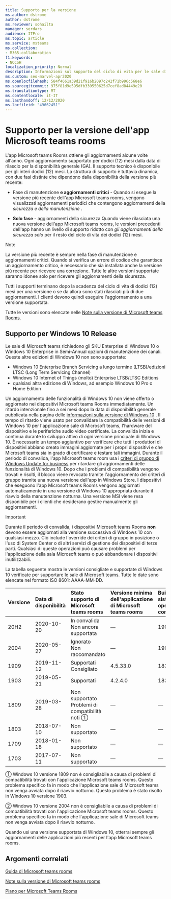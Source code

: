 ```yaml
---
title: Supporto per la versione
ms.author: dstrome
author: dstrome
ms.reviewer: sohailta
manager: serdars
audience: ITPro
ms.topic: article
ms.service: msteams
ms.collection:
- M365-collaboration
f1.keywords:
- NOCSH
localization_priority: Normal
description: Informazioni sul supporto del ciclo di vita per le sale di Microsoft teams, tra cui la struttura di supporto dinamico e le relative fasi.
ms.custom: seo-marvel-apr2020
ms.openlocfilehash: 584f4661a39d21f916b2097c242f71b996c568e6
ms.sourcegitcommit: 975f81d9e595dfb339550625d7cef8ad84449e20
ms.translationtype: MT
ms.contentlocale: it-IT
ms.lasthandoff: 12/12/2020
ms.locfileid: "49662451"
---
```

# <a name="microsoft-teams-rooms-app-version-support"></a>Supporto per la versione dell'app Microsoft teams rooms
 
L'app Microsoft teams Rooms ottiene gli aggiornamenti alcune volte all'anno. Ogni aggiornamento supportato per dodici (12) mesi dalla data di rilascio per la disponibilità generale (GA). Il supporto tecnico è disponibile per gli interi dodici (12) mesi. La struttura di supporto è tuttavia dinamica, con due fasi distinte che dipendono dalla disponibilità della versione più recente:

- Fase di manutenzione **e aggiornamenti critici** \- Quando si esegue la versione più recente dell'app Microsoft teams rooms, vengono visualizzati aggiornamenti periodici che contengono aggiornamenti della *sicurezza e della manutenzione* .

- **Solo fase** \- aggiornamenti della sicurezza Quando viene rilasciata una nuova versione dell'app Microsoft teams rooms, le versioni precedenti dell'app hanno un livello di supporto ridotto con *gli aggiornamenti della sicurezza solo* per il resto del ciclo di vita dei dodici (12) mesi.

> [!NOTE]
> La versione più recente è sempre nella fase di manutenzione e aggiornamenti critici. Quando si verifica un errore di codice che garantisce un aggiornamento critico, è necessario che sia installata anche la versione più recente per ricevere una correzione. Tutte le altre versioni supportate saranno idonee solo per ricevere gli aggiornamenti della sicurezza.

Tutti i supporti terminano dopo la scadenza del ciclo di vita di dodici (12) mesi per una versione o se da allora sono stati rilasciati più di due aggiornamenti. I clienti devono quindi eseguire l'aggiornamento a una versione supportata.

Tutte le versioni sono elencate nelle [Note sulla versione di Microsoft teams Rooms](rooms-release-note.md).

## <a name="windows-10-release-support"></a>Supporto per Windows 10 Release

Le sale di Microsoft teams richiedono gli SKU Enterprise di Windows 10 o Windows 10 Enterprise in Semi-Annual opzioni di manutenzione dei canali. Queste altre edizioni di Windows 10 non sono supportate:

- Windows 10 Enterprise Branch Servicing a lungo termine (LTSB)/edizioni LTSC (Long Term Servicing Channel)
- Windows 10 Internet of Things (molto) Enterprise LTSB/LTSC Editions
- qualsiasi altra edizione di Windows, ad esempio Windows 10 Pro o Home Edition

Un aggiornamento delle funzionalità di Windows 10 non viene offerto o aggiornato nei dispositivi Microsoft teams Rooms immediatamente. Un ritardo intenzionale fino a sei mesi dopo la data di disponibilità generale pubblicata nella pagina delle [informazioni sulla versione di Windows 10](https://docs.microsoft.com/windows/release-information/) . Il tempo di ritardo viene usato per convalidare la compatibilità delle versioni di Windows 10 per l'applicazione sale di Microsoft teams, l'hardware del dispositivo e le periferiche audio video certificate. La convalida inizia e continua durante lo sviluppo attivo di ogni versione principale di Windows 10. È necessario un tempo aggiuntivo per verificare che tutti i produttori di dispositivi abbiano creato immagini aggiornate per i propri dispositivi e che Microsoft teams sia in grado di certificare e testare tali immagini. Durante il periodo di convalida, l'app Microsoft teams room usa i  [criteri di gruppo di Windows Update for business](https://docs.microsoft.com/windows/deployment/update/waas-manage-updates-wufb) per ritardare gli aggiornamenti delle funzionalità di Windows 10. Dopo che i problemi di compatibilità vengono trovati e risolti, il blocco viene revocato tramite l'aggiornamento dei criteri di gruppo tramite una nuova versione dell'app in Windows Store. I dispositivi che eseguono l'app Microsoft teams Rooms vengono aggiornati automaticamente in una versione di Windows 10 appropriata durante il riavvio della manutenzione notturna. Una versione MSI viene resa disponibile per i clienti che desiderano gestire manualmente gli aggiornamenti.  

> [!IMPORTANT]
> Durante il periodo di convalida, i dispositivi Microsoft teams Rooms **non** devono essere aggiornati alla versione successiva di Windows 10 con qualsiasi mezzo. Ciò include l'override dei criteri di gruppo in posizione o l'uso di System Center o di altri servizi di gestione dei dispositivi di terze parti. Qualsiasi di queste operazioni può causare problemi per l'applicazione della sala Microsoft teams o può abbandonare i dispositivi inutilizzabili.  

La tabella seguente mostra le versioni consigliate e supportate di Windows 10 verificate per supportare le sale di Microsoft teams. Tutte le date sono elencate nel formato ISO 8601: AAAA-MM-DD.

|Versione  |Data di disponibilità   |Stato supporto di Microsoft teams rooms   |Versione minima dell'applicazione di Microsoft teams rooms | Build del sistema operativo consigliata  |
|:---  |:---       |:---                                  |:---     |:---     |
| 20H2 |2020-10-20 |In convalida <br/>Non ancora supportata|&#x2014; |19042,572 |
| 2004 |2020-05-27 |Ignorato <br/> Non raccomandato|&#x2014; |19041,264 |
| 1909 |2019-11-12 |Supportati <br/>Consigliato |4.5.33.0 |18363,418  |
| 1903 |2019-05-21 |Supportati  |4.2.4.0 |18362,356 |
| 1809 |2019-03-28 |Non supportato <br/>Problemi di compatibilità noti &#x2780;|&#x2014; |&#x2014; |
| 1803 |2018-07-10 |Non supportato                             |&#x2014;  |&#x2014; |
| 1709 |2018-01-18 |Non supportato                         |&#x2014; |&#x2014; |
| 1703 |2017-07-11 |Non supportato                         |&#x2014; |&#x2014; |

&#x2780; Windows 10 versione 1809 non è consigliabile a causa di problemi di compatibilità trovati con l'applicazione Microsoft teams rooms. Questo problema specifico fa in modo che l'applicazione sale di Microsoft teams non venga avviata dopo il riavvio notturno. Questo problema è stato risolto in Windows 10 versione 1903.  

&#x2781; Windows 10 versione 2004 non è consigliabile a causa di problemi di compatibilità trovati con l'applicazione Microsoft teams rooms. Questo problema specifico fa in modo che l'applicazione sale di Microsoft teams non venga avviata dopo il riavvio notturno. 

Quando usi una versione supportata di Windows 10, otterrai sempre gli aggiornamenti delle applicazioni più recenti per l'app Microsoft teams rooms.  

## <a name="related-topics"></a>Argomenti correlati

[Guida di Microsoft teams rooms](https://support.office.com/article/Skype-Room-Systems-version-2-help-e667f40e-5aab-40c1-bd68-611fe0002ba2)

[Note sulla versione di Microsoft teams rooms](rooms-release-note.md)

[Piano per Microsoft Teams Rooms](rooms-plan.md)
